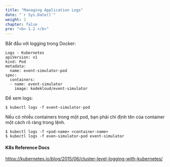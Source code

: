 ```yaml
---
title: "Managing Application Logs"
date: "`r Sys.Date()`"
weight: 2
chapter: false
pre: "<b> 1.2 </b>"
---
```


Bắt đầu với logging trong Docker:

```
Logs - Kubernetes
apiVersion: v1
kind: Pod
metadata:
  name: event-simulator-pod
spec:
  containers:
  - name: event-simulator
    image: kodekloud/event-simulator

```

Để xem logs:

```
$ kubectl logs -f event-simulator-pod

```

Nếu có nhiều containers trong một pod, bạn phải chỉ định tên của container một cách rõ ràng trong lệnh.

```
$ kubectl logs -f <pod-name> <container-name>
$ kubectl logs -f even-simulator-pod event-simulator

```

#### K8s Reference Docs
https://kubernetes.io/blog/2015/06/cluster-level-logging-with-kubernetes/

